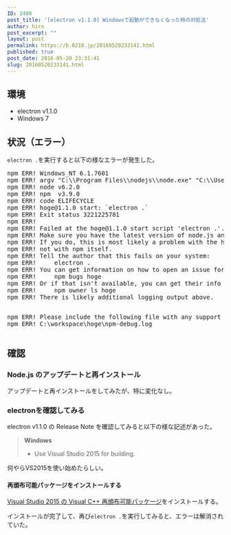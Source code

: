 ```yaml
---
ID: 2480
post_title: '[electron v1.1.0] Windowsで起動ができなくなった時の対処法'
author: hiro
post_excerpt: ""
layout: post
permalink: https://b.0218.jp/20160520233141.html
published: true
post_date: 2016-05-20 23:31:41
slug: 20160520233141.html
---
```

<h2>環境</h2><ul>
<li>electron v1.1.0</li>
<li>Windows 7</li>
</ul><h2>状況（エラー）</h2><p><code>electron .</code>を実行すると以下の様なエラーが発生した。</p><pre>npm ERR! Windows_NT 6.1.7601
npm ERR! argv "C:\\Program Files\\nodejs\\node.exe" "C:\\Users\\hiro\\AppData\\Roaming\\npm\\node_modules\\npm\\bin\\npm-cli.js" "start"
npm ERR! node v6.2.0
npm ERR! npm  v3.9.0
npm ERR! code ELIFECYCLE
npm ERR! hoge@1.1.0 start: `electron .`
npm ERR! Exit status 3221225781
npm ERR!
npm ERR! Failed at the hoge@1.1.0 start script 'electron .'.
npm ERR! Make sure you have the latest version of node.js and npm installed.
npm ERR! If you do, this is most likely a problem with the hoge package,
npm ERR! not with npm itself.
npm ERR! Tell the author that this fails on your system:
npm ERR!     electron .
npm ERR! You can get information on how to open an issue for this project with:
npm ERR!     npm bugs hoge
npm ERR! Or if that isn't available, you can get their info via:
npm ERR!     npm owner ls hoge
npm ERR! There is likely additional logging output above.

npm ERR! Please include the following file with any support request:
npm ERR!     C:\workspace\hoge\npm-debug.log
</pre><h2>確認</h2><h3>Node.js のアップデートと再インストール</h3><p>アップデートと再インストールをしてみたが、特に変化なし。</p><h3>electronを確認してみる</h3><p>electron v1.1.0 の Release Note を確認してみると以下の様な記述があった。</p><blockquote>
<p><strong>Windows</strong></p>
<ul>
<li>Use Visual Studio 2015 for building.</li>
</ul>
</blockquote><p>何やらVS2015を使い始めたらしい。</p><h4>再頒布可能パッケージをインストールする</h4><p><a href="https://www.microsoft.com/ja-JP/download/details.aspx?id=48145">Visual Studio 2015 の Visual C++ 再頒布可能パッケージ</a>をインストールする。</p><p>インストールが完了して、再び<code>electron .</code>を実行してみると、エラーは解消されていた。</p>